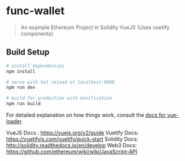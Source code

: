 # func-wallet

> An example Ethereum Project in Solidity VueJS (Uses vuetify components)

## Build Setup

``` bash
# install dependencies
npm install

# serve with hot reload at localhost:8080
npm run dev

# build for production with minification
npm run build
```

For detailed explanation on how things work, consult the [docs for vue-loader](http://vuejs.github.io/vue-loader).

VueJS Docs : https://vuejs.org/v2/guide
Vuetify Docs: https://vuetifyjs.com/vuetify/quick-start
Solidity Docs: http://solidity.readthedocs.io/en/develop
Web3 Docs: https://github.com/ethereum/wiki/wiki/JavaScript-API